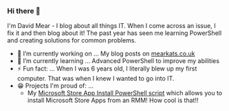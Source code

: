 ### Hi there 👋

I'm David Mear - I blog about all things IT. When I come across an issue, I fix it and then blog about it! The past year has seen me learning PowerShell and creating solutions for common problems.

- 🔭 I’m currently working on ... My blog posts on [mearkats.co.uk](https://www.mearkats.co.uk)
- 🌱 I’m currently learning ... Advanced PowerShell to improve my abilities
- ⚡ Fun fact: ... When I was 6 years old, I literally blew up my first computer. That was when I knew I wanted to go into IT.
- 😁 Projects I'm proud of: ...
  * My [Microsoft Store App Install PowerShell script](https://github.com/mearkats/MS-Store-App-Install-Powershell-RMM-Friendly) which allows you to install Microsoft Store Apps from an RMM! How cool is that!!
